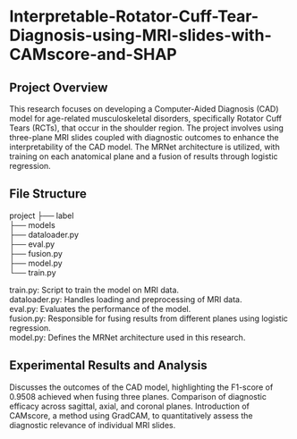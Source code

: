 # Interpretable-Rotator-Cuff-Tear-Diagnosis-using-MRI-slides-with-CAMscore-and-SHAP

## Project Overview
This research focuses on developing a Computer-Aided Diagnosis (CAD) model for age-related musculoskeletal disorders, specifically Rotator Cuff Tears (RCTs), that occur in the shoulder region. The project involves using three-plane MRI slides coupled with diagnostic outcomes to enhance the interpretability of the CAD model. The MRNet architecture is utilized, with training on each anatomical plane and a fusion of results through logistic regression.

## File Structure
project
├── label  
├── models  
├── dataloader.py  
├── eval.py  
├── fusion.py  
├── model.py  
└── train.py  

train.py: Script to train the model on MRI data.  
dataloader.py: Handles loading and preprocessing of MRI data.  
eval.py: Evaluates the performance of the model.  
fusion.py: Responsible for fusing results from different planes using logistic regression.  
model.py: Defines the MRNet architecture used in this research.  

## Experimental Results and Analysis
Discusses the outcomes of the CAD model, highlighting the F1-score of 0.9508 achieved when fusing three planes.
Comparison of diagnostic efficacy across sagittal, axial, and coronal planes.
Introduction of CAMscore, a method using GradCAM, to quantitatively assess the diagnostic relevance of individual MRI slides.
